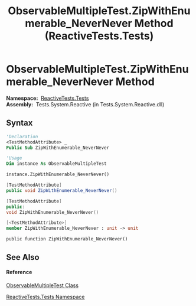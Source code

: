 ﻿---
title: ObservableMultipleTest.ZipWithEnumerable_NeverNever Method  (ReactiveTests.Tests)
TOCTitle: ZipWithEnumerable_NeverNever Method
ms:assetid: M:ReactiveTests.Tests.ObservableMultipleTest.ZipWithEnumerable_NeverNever
ms:mtpsurl: https://msdn.microsoft.com/en-us/library/reactivetests.tests.observablemultipletest.zipwithenumerable_nevernever(v=VS.103)
ms:contentKeyID: 36619243
ms.date: 06/28/2011
mtps_version: v=VS.103
f1_keywords:
- ReactiveTests.Tests.ObservableMultipleTest.ZipWithEnumerable_NeverNever
dev_langs:
- CSharp
- JScript
- VB
- FSharp
- c++
---

# ObservableMultipleTest.ZipWithEnumerable\_NeverNever Method

**Namespace:**  [ReactiveTests.Tests](hh289046\(v=vs.103\).md)  
**Assembly:**  Tests.System.Reactive (in Tests.System.Reactive.dll)

## Syntax

``` vb
'Declaration
<TestMethodAttribute> _
Public Sub ZipWithEnumerable_NeverNever
```

``` vb
'Usage
Dim instance As ObservableMultipleTest

instance.ZipWithEnumerable_NeverNever()
```

``` csharp
[TestMethodAttribute]
public void ZipWithEnumerable_NeverNever()
```

``` c++
[TestMethodAttribute]
public:
void ZipWithEnumerable_NeverNever()
```

``` fsharp
[<TestMethodAttribute>]
member ZipWithEnumerable_NeverNever : unit -> unit 
```

``` jscript
public function ZipWithEnumerable_NeverNever()
```

## See Also

#### Reference

[ObservableMultipleTest Class](hh303586\(v=vs.103\).md)

[ReactiveTests.Tests Namespace](hh289046\(v=vs.103\).md)

